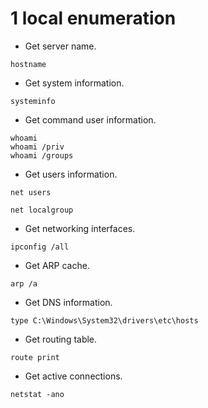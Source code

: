 # 1 local enumeration

- Get server name.

```shell
hostname
```

- Get system information.

```shell
systeminfo
```

- Get command user information.

```shell
whoami
whoami /priv
whoami /groups
```

- Get users information.

```shell
net users
```

```shell
net localgroup
```

- Get networking interfaces.

```shell
ipconfig /all
```

- Get ARP cache.

```shell
arp /a
```

- Get DNS information.

```shell
type C:\Windows\System32\drivers\etc\hosts
```

- Get routing table.

```shell
route print
```

- Get active connections.

```shell
netstat -ano
```
